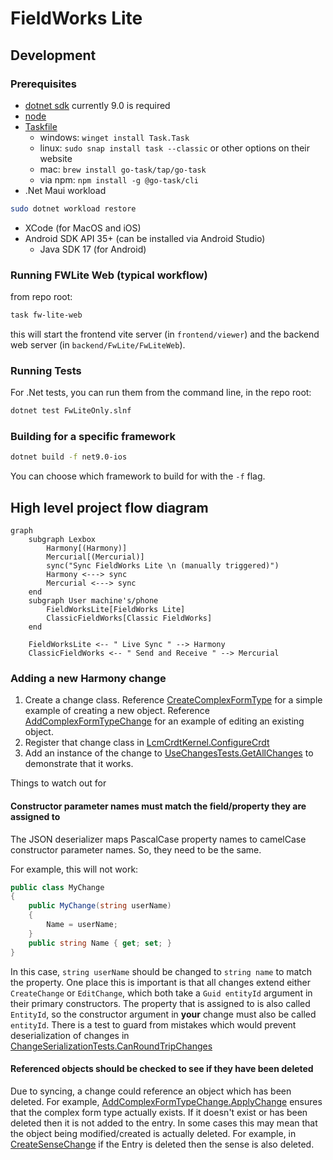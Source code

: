 # FieldWorks Lite

## Development

### Prerequisites
 * [dotnet sdk](https://dotnet.microsoft.com/en-us/download) currently 9.0 is required
 * [node](https://nodejs.org/en/download/)
 * [Taskfile](https://taskfile.dev/installation/)
    * windows: `winget install Task.Task`
    * linux: `sudo snap install task --classic` or other options on their website
    * mac: `brew install go-task/tap/go-task`
    * via npm: `npm install -g @go-task/cli`
* .Net Maui workload
```bash
sudo dotnet workload restore
```
* XCode (for MacOS and iOS)
* Android SDK API 35+ (can be installed via Android Studio)
  * Java SDK 17 (for Android)

### Running FWLite Web (typical workflow)

from repo root:
```bash
task fw-lite-web
```
this will start the frontend vite server (in `frontend/viewer`) and the backend web server (in `backend/FwLite/FwLiteWeb`).

### Running Tests
For .Net tests, you can run them from the command line, in the repo root:
```bash
dotnet test FwLiteOnly.slnf 
```

### Building for a specific framework
```bash
dotnet build -f net9.0-ios
```
You can choose which framework to build for with the `-f` flag.

## High level project flow diagram

```mermaid
graph
    subgraph Lexbox
        Harmony[(Harmony)]
        Mercurial[(Mercurial)]
        sync("Sync FieldWorks Lite \n (manually triggered)")
        Harmony <---> sync
        Mercurial <---> sync
    end
    subgraph User machine's/phone
        FieldWorksLite[FieldWorks Lite]
        ClassicFieldWorks[Classic FieldWorks]
    end

    FieldWorksLite <-- " Live Sync " --> Harmony
    ClassicFieldWorks <-- " Send and Receive " --> Mercurial
```

### Adding a new Harmony change

1. Create a change class.
Reference [CreateComplexFormType](./LcmCrdt/Changes/CreateComplexFormType.cs) for a simple example of creating a new object.
Reference [AddComplexFormTypeChange](./LcmCrdt/Changes/Entries/AddComplexFormTypeChange.cs) for an example of editing an existing object.
2. Register that change class in [LcmCrdtKernel.ConfigureCrdt](./LcmCrdt/LcmCrdtKernel.cs)
3. Add an instance of the change to [UseChangesTests.GetAllChanges](./LcmCrdt.Tests/Changes/UseChangesTests.cs) to demonstrate that it works.

Things to watch out for

#### Constructor parameter names must match the field/property they are assigned to
The JSON deserializer maps PascalCase property names to camelCase constructor parameter names. So, they need to be the same.

For example, this will not work:
```c#
public class MyChange
{
    public MyChange(string userName)
    {
        Name = userName;
    }
    public string Name { get; set; }
}

```
In this case, `string userName` should be changed to `string name` to match the property.
One place this is important is that all changes extend either `CreateChange` or `EditChange`, which both take a `Guid entityId` argument in their primary constructors.
The property that is assigned to is also called `EntityId`, so the constructor argument in **your** change must also be called `entityId`.
There is a test to guard from mistakes which would prevent deserialization of changes in [ChangeSerializationTests.CanRoundTripChanges](./LcmCrdt.Tests/Changes/ChangeSerializationTests.cs)

#### Referenced objects should be checked to see if they have been deleted
Due to syncing, a change could reference an object which has been deleted.
For example, [AddComplexFormTypeChange.ApplyChange](./LcmCrdt/Changes/Entries/AddComplexFormTypeChange.cs) 
ensures that the complex form type actually exists. If it doesn't exist or has been deleted then it is not added to the entry.
In some cases this may mean that the object being modified/created is actually deleted.
For example, in [CreateSenseChange](./LcmCrdt/Changes/CreateSenseChange.cs) if the Entry is deleted then the sense is also deleted.

